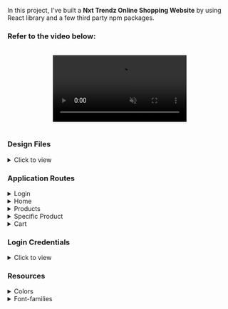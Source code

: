 In this project, I've built a **Nxt Trendz Online Shopping Website** by using React library and a few third party npm packages.

### Refer to the video below:

<br/>
<div style="text-align: center;">
  <video style="max-width:70%;box-shadow:0 2.8px 2.2px rgba(0, 0, 0, 0.12);outline:none;" loop="true" autoplay="autoplay" controls="controls" muted>
    <source src="https://assets.ccbp.in/frontend/content/react-js/nxt-trendz-cart-features-output.mp4" type="video/mp4">
  </video>
</div>
<br/>

### Design Files

<details>
<summary>Click to view</summary>

- [Extra Small (Size < 576px) and Small (Size >= 576px)](https://assets.ccbp.in/frontend/content/react-js/nxt-trendz-cart-features-sm-output-v0.png)
- [Medium (Size >= 768px), Large (Size >= 992px) and Extra Large (Size >= 1200px)](https://assets.ccbp.in/frontend/content/react-js/nxt-trendz-cart-features-lg-output.png)

</details>

### Application Routes

<details>
<summary>Login</summary>
<br/>

- User is Authenticated by making a HTTP POST request to the **NxtTrendzLoginApiUrl**. If authentication is successful a JWT Token is sent in response for further authorization and directed to **HOME** Page. If authentication fails an ERROR message will be displayed.
</details>

<details>
<summary>Home</summary>
<br/>

- In home page by using Navigation menu a user can navigate to different pages like Products, Cart and Login.
- And a description about clothes and to get you started Shopping.
</details>

<details>
<summary>Products</summary>
<br/>

- All products data is fetched by making a HTTP GET request to **NxtTrendzAllProductsApiUrl** and the fetched data will be rendered.
- Another HTTP GET request is made to the **NxtTrendzPrimeDealsApiUrl** to get Prime Deals. If the user is of prime type all prime deals are fetched and rendered. Incase if the user is non-prime API call is rejected and the rejection will be handled and a banner will be displayed.
  <details>
    <summary>Features</summary>
    <br/>

  - Filter the products based category, rating, and price.
  - Search for a product.
    </details>

  </details>
  <details>
  <summary>Specific Product</summary>
  <br/>

- Product data is fetched by making a HTTP GET request to the **NxtTrendzProductDetailsApiUrl** and data is rendered
- You can find all details about product price, description, availability, rating, reviews, brand.
- Select your desired Quantity and add the product to your Cart.
- You can also find similar products related to the product.
</details>
<details>
<summary>Cart</summary>
<br/>

- User can find all the products that we're added to the Cart. <details> <summary>Features</summary> <br/>

      - User has the flexibility to change to desired quantity of a particular product.
      - User can remove all products in the cart.
      - Price of product is calculated dynamically when a user changes quantity.
      - Order total price is displayed at the of cart products.
      </details>

</details>

### Login Credentials

<details>
<summary>Click to view</summary>

<br/>

- Prime User credentials

  ```text
   username: rahul
   password: rahul@2021
  ```

- Non-Prime User credentials

  ```text
   username: raja
   password: raja@2021
  ```

</details>

### Resources

<details>
<summary>Colors</summary>

<br/>

<div style="background-color: #0b69ff; width: 150px; padding: 10px; color: white">Hex: #0b69ff</div>
<div style="background-color: #171f46; width: 150px; padding: 10px; color: white">Hex: #171f46</div>
<div style="background-color: #616e7c; width: 150px; padding: 10px; color: white">Hex: #616e7c</div>
<div style="background-color: #ffffff; width: 150px; padding: 10px; color: black">Hex: #ffffff</div>

</details>

<details>
<summary>Font-families</summary>

- Roboto

</details>
